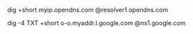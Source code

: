dig +short myip.opendns.com @resolver1.opendns.com

dig -4 TXT +short o-o.myaddr.l.google.com @ns1.google.com
